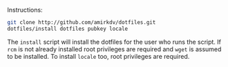 Instructions:
````bash
git clone http://github.com/amirkdv/dotfiles.git
dotfiles/install dotfiles pubkey locale
````
The `install` script will install the dotfiles for the user who runs the script.
If `rcm` is not already installed root privileges are required and `wget` is
assumed to be installed. To install ``locale`` too, root privileges are
required.
